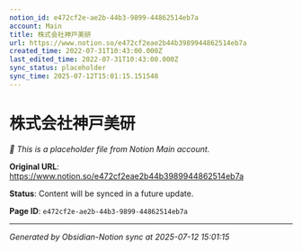 ```yaml
---
notion_id: e472cf2e-ae2b-44b3-9899-44862514eb7a
account: Main
title: 株式会社神戸美研
url: https://www.notion.so/e472cf2eae2b44b3989944862514eb7a
created_time: 2022-07-31T10:43:00.000Z
last_edited_time: 2022-07-31T10:43:00.000Z
sync_status: placeholder
sync_time: 2025-07-12T15:01:15.151548
---
```


# 株式会社神戸美研

*🔄 This is a placeholder file from Notion Main account.*

**Original URL**: https://www.notion.so/e472cf2eae2b44b3989944862514eb7a

**Status**: Content will be synced in a future update.

**Page ID**: `e472cf2e-ae2b-44b3-9899-44862514eb7a`

---

*Generated by Obsidian-Notion sync at 2025-07-12 15:01:15*
